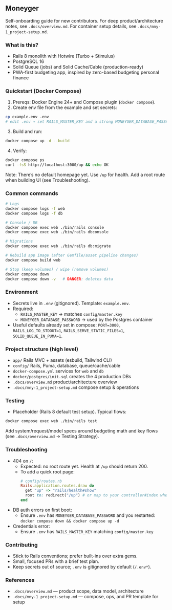 ## Moneyger

Self-onboarding guide for new contributors. For deep product/architecture notes, see `.docs/overview.md`. For container setup details, see `.docs/mny-1_project-setup.md`.

### What is this?
- Rails 8 monolith with Hotwire (Turbo + Stimulus)
- PostgreSQL 16
- Solid Queue (jobs) and Solid Cache/Cable (production-ready)
- PWA-first budgeting app, inspired by zero-based budgeting personal finance 

### Quickstart (Docker Compose)
1) Prereqs: Docker Engine 24+ and Compose plugin (`docker compose`).
2) Create env file from the example and set secrets:
```bash
cp example.env .env
# edit .env → set RAILS_MASTER_KEY and a strong MONEYGER_DATABASE_PASSWORD
```
3) Build and run:
```bash
docker compose up -d --build
```
4) Verify:
```bash
docker compose ps
curl -fsS http://localhost:3000/up && echo OK
```
Note: There’s no default homepage yet. Use `/up` for health. Add a root route when building UI (see Troubleshooting).

### Common commands
```bash
# Logs
docker compose logs -f web
docker compose logs -f db

# Console / DB
docker compose exec web ./bin/rails console
docker compose exec web ./bin/rails dbconsole

# Migrations
docker compose exec web ./bin/rails db:migrate

# Rebuild app image (after Gemfile/asset pipeline changes)
docker compose build web

# Stop (keep volumes) / wipe (remove volumes)
docker compose down
docker compose down -v   # DANGER: deletes data
```

### Environment
- Secrets live in `.env` (gitignored). Template: `example.env`.
- Required:
  - `RAILS_MASTER_KEY` → matches `config/master.key`
  - `MONEYGER_DATABASE_PASSWORD` → used by the Postgres container
- Useful defaults already set in compose: `PORT=3000`, `RAILS_LOG_TO_STDOUT=1`, `RAILS_SERVE_STATIC_FILES=1`, `SOLID_QUEUE_IN_PUMA=1`.

### Project structure (high level)
- `app/` Rails MVC + assets (esbuild, Tailwind CLI)
- `config/` Rails, Puma, database, queue/cache/cable
- `docker-compose.yml` services for `web` and `db`
- `docker/postgres/init.sql` creates the 4 production DBs
- `.docs/overview.md` product/architecture overview
- `.docs/mny-1_project-setup.md` compose setup & operations

### Testing
- Placeholder (Rails 8 default test setup). Typical flows:
```bash
docker compose exec web ./bin/rails test
```
Add system/request/model specs around budgeting math and key flows (see `.docs/overview.md` → Testing Strategy).

### Troubleshooting
- 404 on `/`:
  - Expected: no root route yet. Health at `/up` should return 200.
  - To add a quick root page:
    ```ruby
    # config/routes.rb
    Rails.application.routes.draw do
      get "up" => "rails/health#show"
      root to: redirect("/up") # or map to your controller#index when ready
    end
    ```
- DB auth errors on first boot:
  - Ensure `.env` has `MONEYGER_DATABASE_PASSWORD` and you restarted: `docker compose down && docker compose up -d`
- Credentials error:
  - Ensure `.env` has `RAILS_MASTER_KEY` matching `config/master.key`

### Contributing
- Stick to Rails conventions; prefer built-ins over extra gems.
- Small, focused PRs with a brief test plan.
- Keep secrets out of source; `.env` is gitignored by default (`/.env*`).

### References
- `.docs/overview.md` — product scope, data model, architecture
- `.docs/mny-1_project-setup.md` — compose, ops, and PR template for setup
